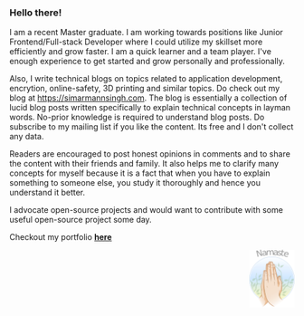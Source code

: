 ### Hello there!

I am a recent Master graduate. I am working towards positions like Junior Frontend/Full-stack Developer where I could utilize my skillset more efficiently and grow faster. I am a quick learner and a team player. I've enough experience to get started and grow personally and professionally.

Also, I write technical blogs on topics related to application development, encrytion, online-safety, 3D printing and similar topics. Do check out my blog at https://simarmannsingh.com. The blog is essentially a collection of lucid blog posts written specifically to explain technical concepts in layman words. No-prior knowledge is required to understand blog posts. Do subscribe to my mailing list if you like the content. Its free and I don't collect any data.

Readers are encouraged to post honest opinions in comments and to share the content with their friends and family. It also helps me to clarify many concepts for myself because it is a fact that when you have to explain something to someone else, you study it thoroughly and hence you understand it better.

I advocate open-source projects and would want to contribute with some useful open-source project some day.

Checkout my portfolio [**here**](https://simarmannsingh.github.io/portfolio/)

<p align="right">
  <img src="https://github.com/simarmannsingh/simarmannsingh/blob/master/namaste.png" width="80" title="hover text">  
</p>
